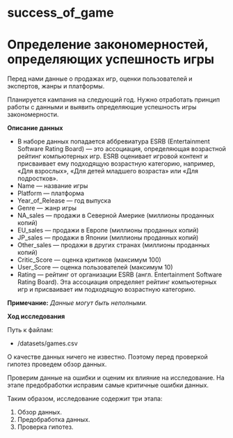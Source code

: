 # success_of_game
# Определение закономерностей, определяющих успешность игры

Перед нами  данные о продажах игр, оценки пользователей и экспертов, жанры и платформы. 

Планируется кампания на следующий год. Нужно отработать принцип работы с данными и  выявить определяющие успешность игры закономерности. 


**Описание данных**

- В наборе данных попадается аббревиатура ESRB (Entertainment Software Rating Board) — это ассоциация, определяющая возрастной рейтинг компьютерных игр. ESRB оценивает игровой контент и присваивает ему подходящую возрастную категорию, например, «Для взрослых», «Для детей младшего возраста» или «Для подростков».
- Name — название игры
- Platform — платформа
- Year_of_Release — год выпуска
- Genre — жанр игры
- NA_sales — продажи в Северной Америке (миллионы проданных копий)
- EU_sales — продажи в Европе (миллионы проданных копий)
- JP_sales — продажи в Японии (миллионы проданных копий)
- Other_sales — продажи в других странах (миллионы проданных копий)
- Critic_Score — оценка критиков (максимум 100)
- User_Score — оценка пользователей (максимум 10)
- Rating — рейтинг от организации ESRB (англ. Entertainment Software Rating Board). Эта ассоциация определяет рейтинг компьютерных игр и присваивает им подходящую возрастную категорию.



**Примечание:**
*Данные могут быть неполными.*



**Ход исследования**

Путь к файлам:
- /datasets/games.csv

О качестве данных ничего не известно. Поэтому перед проверкой гипотез проведем обзор данных. 

Проверим данные на ошибки и оценим их влияние на исследование. На этапе предобработки исправим самые критичные ошибки данных.
 
Таким образом, исследование содержит три этапа:
 1. Обзор данных.
 2. Предобработка данных.
 3. Проверка гипотез.
